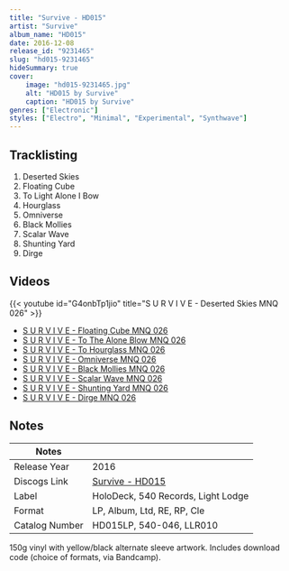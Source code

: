 ```yaml
---
title: "Survive - HD015"
artist: "Survive"
album_name: "HD015"
date: 2016-12-08
release_id: "9231465"
slug: "hd015-9231465"
hideSummary: true
cover:
    image: "hd015-9231465.jpg"
    alt: "HD015 by Survive"
    caption: "HD015 by Survive"
genres: ["Electronic"]
styles: ["Electro", "Minimal", "Experimental", "Synthwave"]
---
```

## Tracklisting
1. Deserted Skies
2. Floating Cube
3. To Light Alone I Bow
4. Hourglass
5. Omniverse
6. Black Mollies
7. Scalar Wave
8. Shunting Yard
9. Dirge

## Videos
{{< youtube id="G4onbTp1jio" title="S U R V I V E - Deserted Skies MNQ 026" >}}
- [S U R V I V E - Floating Cube MNQ 026](https://www.youtube.com/watch?v=MrVc3pd9PS8)
- [S U R V I V E - To The Alone Blow MNQ 026](https://www.youtube.com/watch?v=Rl6l0pr4kSo)
- [S U R V I V E - To Hourglass MNQ 026](https://www.youtube.com/watch?v=RhFugm5c2Xg)
- [S U R V I V E - Omniverse MNQ 026](https://www.youtube.com/watch?v=dOsLzKVJO30)
- [S U R V I V E - Black Mollies MNQ 026](https://www.youtube.com/watch?v=bMRGn2mlfow)
- [S U R V I V E - Scalar Wave MNQ 026](https://www.youtube.com/watch?v=LfBSXdX4TdQ)
- [S U R V I V E - Shunting Yard MNQ 026](https://www.youtube.com/watch?v=Y5EjtsGKQ8g)
- [S U R V I V E - Dirge MNQ 026](https://www.youtube.com/watch?v=wpkVwT4wh2E)

## Notes
| Notes          |             |
| ---------------| ----------- |
| Release Year   | 2016 |
| Discogs Link   | [Survive - HD015](https://www.discogs.com/release/9231465-S-U-R-V-I-V-E-HD015) |
| Label          | HoloDeck, 540 Records, Light Lodge |
| Format         | LP, Album, Ltd, RE, RP, Cle |
| Catalog Number | HD015LP, 540-046, LLR010 |

150g vinyl with yellow/black alternate sleeve artwork.    Includes download code (choice of formats, via Bandcamp).
